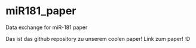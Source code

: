 # miR181_paper
Data exchange for miR-181 paper

Das ist das github repository zu unserem coolen paper!
Link zum paper! :D
